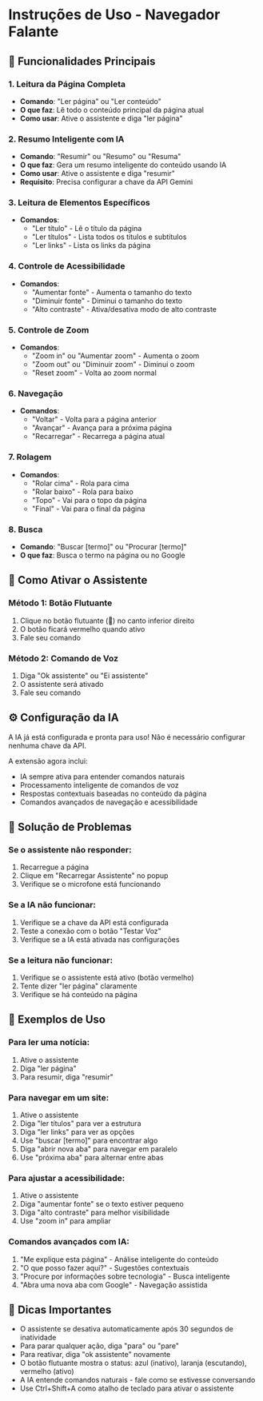 # Instruções de Uso - Navegador Falante

## 🎯 Funcionalidades Principais

### 1. **Leitura da Página Completa**
- **Comando**: "Ler página" ou "Ler conteúdo"
- **O que faz**: Lê todo o conteúdo principal da página atual
- **Como usar**: Ative o assistente e diga "ler página"

### 2. **Resumo Inteligente com IA**
- **Comando**: "Resumir" ou "Resumo" ou "Resuma"
- **O que faz**: Gera um resumo inteligente do conteúdo usando IA
- **Como usar**: Ative o assistente e diga "resumir"
- **Requisito**: Precisa configurar a chave da API Gemini

### 3. **Leitura de Elementos Específicos**
- **Comandos**:
  - "Ler título" - Lê o título da página
  - "Ler títulos" - Lista todos os títulos e subtítulos
  - "Ler links" - Lista os links da página

### 4. **Controle de Acessibilidade**
- **Comandos**:
  - "Aumentar fonte" - Aumenta o tamanho do texto
  - "Diminuir fonte" - Diminui o tamanho do texto
  - "Alto contraste" - Ativa/desativa modo de alto contraste

### 5. **Controle de Zoom**
- **Comandos**:
  - "Zoom in" ou "Aumentar zoom" - Aumenta o zoom
  - "Zoom out" ou "Diminuir zoom" - Diminui o zoom
  - "Reset zoom" - Volta ao zoom normal

### 6. **Navegação**
- **Comandos**:
  - "Voltar" - Volta para a página anterior
  - "Avançar" - Avança para a próxima página
  - "Recarregar" - Recarrega a página atual

### 7. **Rolagem**
- **Comandos**:
  - "Rolar cima" - Rola para cima
  - "Rolar baixo" - Rola para baixo
  - "Topo" - Vai para o topo da página
  - "Final" - Vai para o final da página

### 8. **Busca**
- **Comando**: "Buscar [termo]" ou "Procurar [termo]"
- **O que faz**: Busca o termo na página ou no Google

## 🎤 Como Ativar o Assistente

### Método 1: Botão Flutuante
1. Clique no botão flutuante (🎤) no canto inferior direito
2. O botão ficará vermelho quando ativo
3. Fale seu comando

### Método 2: Comando de Voz
1. Diga "Ok assistente" ou "Ei assistente"
2. O assistente será ativado
3. Fale seu comando

## ⚙️ Configuração da IA

A IA já está configurada e pronta para uso! Não é necessário configurar nenhuma chave da API.

A extensão agora inclui:
- IA sempre ativa para entender comandos naturais
- Processamento inteligente de comandos de voz
- Respostas contextuais baseadas no conteúdo da página
- Comandos avançados de navegação e acessibilidade

## 🔧 Solução de Problemas

### Se o assistente não responder:
1. Recarregue a página
2. Clique em "Recarregar Assistente" no popup
3. Verifique se o microfone está funcionando

### Se a IA não funcionar:
1. Verifique se a chave da API está configurada
2. Teste a conexão com o botão "Testar Voz"
3. Verifique se a IA está ativada nas configurações

### Se a leitura não funcionar:
1. Verifique se o assistente está ativo (botão vermelho)
2. Tente dizer "ler página" claramente
3. Verifique se há conteúdo na página

## 📝 Exemplos de Uso

### Para ler uma notícia:
1. Ative o assistente
2. Diga "ler página"
3. Para resumir, diga "resumir"

### Para navegar em um site:
1. Ative o assistente
2. Diga "ler títulos" para ver a estrutura
3. Diga "ler links" para ver as opções
4. Use "buscar [termo]" para encontrar algo
5. Diga "abrir nova aba" para navegar em paralelo
6. Use "próxima aba" para alternar entre abas

### Para ajustar a acessibilidade:
1. Ative o assistente
2. Diga "aumentar fonte" se o texto estiver pequeno
3. Diga "alto contraste" para melhor visibilidade
4. Use "zoom in" para ampliar

### Comandos avançados com IA:
1. "Me explique esta página" - Análise inteligente do conteúdo
2. "O que posso fazer aqui?" - Sugestões contextuais
3. "Procure por informações sobre tecnologia" - Busca inteligente
4. "Abra uma nova aba com Google" - Navegação assistida

## 🎯 Dicas Importantes

- O assistente se desativa automaticamente após 30 segundos de inatividade
- Para parar qualquer ação, diga "para" ou "pare"
- Para reativar, diga "ok assistente" novamente
- O botão flutuante mostra o status: azul (inativo), laranja (escutando), vermelho (ativo)
- A IA entende comandos naturais - fale como se estivesse conversando
- Use Ctrl+Shift+A como atalho de teclado para ativar o assistente